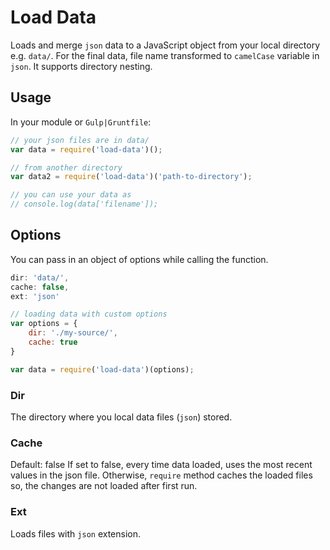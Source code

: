 # Load Data
Loads and merge `json` data to a JavaScript object from your local directory e.g. `data/`. For the final data, file 
name transformed to `camelCase` variable in `json`. It supports directory nesting.

## Usage
In your module or `Gulp|Gruntfile`:

```js
// your json files are in data/
var data = require('load-data')();

// from another directory
var data2 = require('load-data')('path-to-directory');

// you can use your data as 
// console.log(data['filename']);
```

## Options
You can pass in an object of options while calling the function.

```js
dir: 'data/',
cache: false,
ext: 'json'
```

```js
// loading data with custom options
var options = {
    dir: './my-source/',
    cache: true
}

var data = require('load-data')(options);
```

### Dir
The directory where you local data files (`json`) stored.

### Cache
Default: false
If set to false, every time data loaded, uses the most recent values in the json file. Otherwise, `require` method 
caches the loaded files so, the changes are not loaded after first run.

### Ext
Loads files with `json` extension.